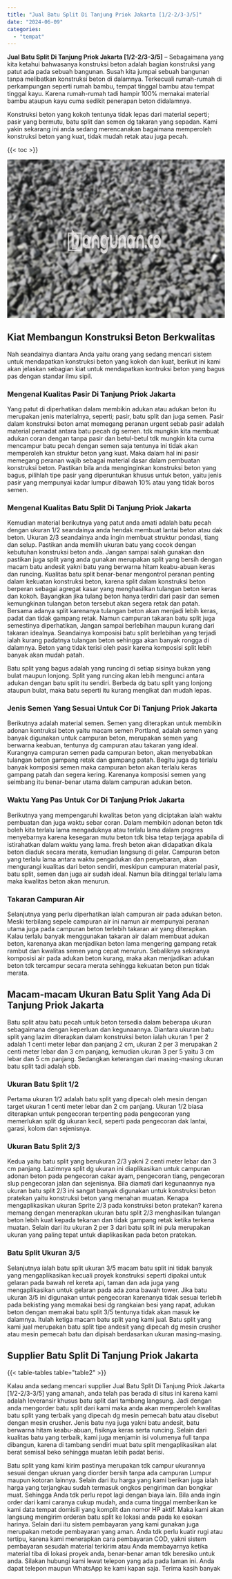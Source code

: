 ```yaml
---
title: "Jual Batu Split Di Tanjung Priok Jakarta [1/2-2/3-3/5]"
date: "2024-06-09"
categories: 
  - "tempat"
---
```


**Jual Batu Split Di Tanjung Priok Jakarta \[1/2-2/3-3/5\]** – Sebagaimana yang kita ketahui bahwasanya konstruksi beton adalah bagian konstruksi yang patut ada pada sebuah bangunan. Susah kita jumpai sebuah bangunan tanpa melibatkan konstruksi beton di dalamnya. Terkecuali rumah-rumah di perkampungan seperti rumah bambu, tempat tinggal bambu atau tempat tinggal kayu. Karena rumah-rumah tadi hampir 100% memakai material bambu ataupun kayu cuma sedikit penerapan beton didalamnya.

Konstruksi beton yang kokoh tentunya tidak lepas dari material seperti; pasir yang bermutu, batu split dan semen dg takaran yang sepadan. Kami yakin sekarang ini anda sedang merencanakan bagaimana memperoleh konstruksi beton yang kuat, tidak mudah retak atau juga pecah.

{{< toc >}}

![Jual Batu Split Di Tanjung Priok Jakarta [1/2-2/3-3/5]](/images/jual-batu-split-43.png)

## Kiat Membangun Konstruksi Beton Berkwalitas

Nah seandainya diantara Anda yaitu orang yang sedang mencari sistem untuk mendapatkan konstruksi beton yang kokoh dan kuat, berikut ini kami akan jelaskan sebagian kiat untuk mendapatkan kontruksi beton yang bagus pas dengan standar ilmu sipil.

### Mengenal Kualitas Pasir Di Tanjung Priok Jakarta

Yang patut di diperhatikan dalam membikin adukan atau adukan beton itu merupakan jenis materialnya, seperti; pasir, batu split dan juga semen. Pasir dalam konstruksi beton amat memegang peranan urgent sebab pasir adalah material pemadat antara batu pecah dg semen. tdk mungkin kita membuat adukan coran dengan tanpa pasir dan betul-betul tdk mungkin kita cuma mencampur batu pecah dengan semen saja tentunya ini tidak akan memperoleh kan struktur beton yang kuat. Maka dalam hal ini pasir memegang peranan wajib sebagai material dasar dalam pembuatan konstruksi beton. Pastikan bila anda menginginkan konstruksi beton yang bagus, pilihlah tipe pasir yang diperuntukan khusus untuk beton, yaitu jenis pasir yang mempunyai kadar lumpur dibawah 10% atau yang tidak boros semen.

### Mengenal Kualitas Batu Split Di Tanjung Priok Jakarta

Kemudian material berikutnya yang patut anda amati adalah batu pecah dengan ukuran 1/2 seandainya anda hendak membuat lantai beton atau dak beton. Ukuran 2/3 seandainya anda ingin membuat struktur pondasi, tiang dan selup. Pastikan anda memilih ukuran batu yang cocok dengan kebutuhan konstruksi beton anda. Jangan sampai salah gunakan dan pastikan juga split yang anda gunakan merupakan split yang bersih dengan macam batu andesit yakni batu yang berwarna hitam keabu-abuan keras dan runcing. Kualitas batu split benar-benar mengontrol peranan penting dalam kekuatan konstruksi beton, karena split dalam konstruksi beton berperan sebagai agregat kasar yang menghasilkan tulangan beton keras dan kokoh. Bayangkan jika tulang beton hanya terdiri dari pasir dan semen kemungkinan tulangan beton tersebut akan segera retak dan patah. Bersama adanya split karenanya tulangan beton akan menjadi lebih keras, padat dan tidak gampang retak. Namun campuran takaran batu split juga semestinya diperhatikan, Jangan sampai berlebihan maupun kurang dari takaran idealnya. Seandainya komposisi batu split berlebihan yang terjadi ialah kurang padatnya tulangan beton sehingga akan banyak rongga di dalamnya. Beton yang tidak terisi oleh pasir karena komposisi split lebih banyak akan mudah patah.

Batu split yang bagus adalah yang runcing di setiap sisinya bukan yang bulat maupun lonjong. Split yang runcing akan lebih mengunci antara adukan dengan batu split itu sendiri. Berbeda dg batu split yang lonjong ataupun bulat, maka batu seperti itu kurang mengikat dan mudah lepas.

### Jenis Semen Yang Sesuai Untuk Cor Di Tanjung Priok Jakarta

Berikutnya adalah material semen. Semen yang diterapkan untuk membikin adonan kontruksi beton yaitu macam semen Portland, adalah semen yang banyak digunakan untuk campuran beton, merupakan semen yang berwarna keabuan, tentunya dg campuran atau takaran yang ideal. Kurangnya campuran semen pada campuran beton, akan menyebabkan tulangan beton gampang retak dan gampang patah. Begitu juga dg terlalu banyak komposisi semen maka campuran beton akan terlalu keras gampang patah dan segera kering. Karenanya komposisi semen yang seimbang itu benar-benar utama dalam campuran adukan beton.

### Waktu Yang Pas Untuk Cor Di Tanjung Priok Jakarta

Berikutnya yang mempengaruhi kwalitas beton yang diciptakan ialah waktu pembuatan dan juga waktu sebar coran. Dalam membikin adonan beton tdk boleh kita terlalu lama mengaduknya atau terlalu lama dalam progres menyebarnya karena kesegaran mutu beton tdk bisa tetap terjaga apabila di istirahatkan dalam waktu yang lama. fresh beton akan didapatkan dikala beton diaduk secara merata, kemudian langsung di gelar. Campuran beton yang terlalu lama antara waktu pengadukan dan penyebaran, akan mengurangi kualitas dari beton sendiri, meskipun campuran material pasir, batu split, semen dan juga air sudah ideal. Namun bila ditinggal terlalu lama maka kwalitas beton akan menurun.

### Takaran Campuran Air

Selanjutnya yang perlu diperhatikan ialah campuran air pada adukan beton. Meski terbilang sepele campuran air ini namun air mempunyai peranan utama juga pada campuran beton terlebih takaran air yang diterapkan. Kalau terlalu banyak menggunakan takaran air dalam membuat adukan beton, karenanya akan menjadikan beton lama mengering gampang retak rambut dan kwalitas semen yang cepat menurun. Sebaliknya sekiranya komposisi air pada adukan beton kurang, maka akan menjadikan adukan beton tdk tercampur secara merata sehingga kekuatan beton pun tidak merata.

## Macam-macam Ukuran Batu Split Yang Ada Di Tanjung Priok Jakarta

Batu split atau batu pecah untuk beton tersedia dalam beberapa ukuran sebagaimana dengan keperluan dan kegunaannya. Diantara ukuran batu split yang lazim diterapkan dalam konstruksi beton ialah ukuran 1 per 2 adalah 1 centi meter lebar dan panjang 2 cm, ukuran 2 per 3 merupakan 2 centi meter lebar dan 3 cm panjang, kemudian ukuran 3 per 5 yaitu 3 cm lebar dan 5 cm panjang. Sedangkan keterangan dari masing-masing ukuran batu split tadi adalah sbb.

### Ukuran Batu Split 1/2

Pertama ukuran 1/2 adalah batu split yang dipecah oleh mesin dengan target ukuran 1 centi meter lebar dan 2 cm panjang. Ukuran 1/2 biasa diterapkan untuk pengecoran terpenting pada pengecoran yang memerlukan split dg ukuran kecil, seperti pada pengecoran dak lantai, garasi, kolom dan sejenisnya.

### Ukuran Batu Split 2/3

Kedua yaitu batu split yang berukuran 2/3 yakni 2 centi meter lebar dan 3 cm panjang. Lazimnya split dg ukuran ini diaplikasikan untuk campuran adonan beton pada pengecoran cakar ayam, pengecoran tiang, pengecoran slup pengecoran jalan dan sejenisnya. Bila diamati dari kegunaannya nya ukuran batu split 2/3 ini sangat banyak digunakan untuk konstruksi beton pratekan yaitu konstruksi beton yang menahan muatan. Kenapa mengaplikasikan ukuran Sprite 2/3 pada konstruksi beton pratekan? karena memang dengan menerapkan ukuran batu split 2/3 menghasilkan tulangan beton lebih kuat kepada tekanan dan tidak gampang retak ketika terkena muatan. Selain dari itu ukuran 2 per 3 dari batu split ini pula merupakan ukuran yang paling tepat untuk diaplikasikan pada beton pratekan.

### Batu Split Ukuran 3/5

Selanjutnya ialah batu split ukuran 3/5 macam batu split ini tidak banyak yang mengaplikasikan kecuali proyek konstruksi seperti dipakai untuk gelaran pada bawah rel kereta api, taman dan ada juga yang mengaplikasikan untuk gelaran pada ada zona bawah tower. Jika batu ukuran 3/5 ini digunakan untuk pengecoran karenanya tidak sesuai terlebih pada bekisting yang memakai besi dg rangkaian besi yang rapat, adukan beton dengan memakai batu split 3/5 tentunya tidak akan masuk ke dalamnya. Itulah ketiga macam batu split yang kami jual. Batu split yang kami jual merupakan batu split tipe andesit yang dipecah dg mesin crusher atau mesin pemecah batu dan dipisah berdasarkan ukuran masing-masing.

## Supplier Batu Split Di Tanjung Priok Jakarta

{{< table-tables table="table2" >}}

Kalau anda sedang mencari supplier Jual Batu Split Di Tanjung Priok Jakarta \[1/2-2/3-3/5\] yang amanah, anda telah pas berada di situs ini karena kami adalah leveransir khusus batu split dari tambang langsung. Jadi dengan anda mengorder batu split dari kami maka anda akan memperoleh kwalitas batu split yang terbaik yang dipecah dg mesin pemecah batu atau disebut dengan mesin crusher. Jenis batu nya juga yakni batu andesit, batu berwarna hitam keabu-abuan, fisiknya keras serta runcing. Selain dari kualitas batu yang terbaik, kami juga menjamin isi volumenya full tanpa dibangun, karena di tambang sendiri muat batu split mengaplikasikan alat berat semisal beko sehingga muatan lebih padat berisi.

Batu split yang kami kirim pastinya merupakan tdk campur ukurannya sesuai dengan ukruan yang diorder bersih tanpa ada campuran Lumpur maupun kotoran lainnya. Selain dari itu harga yang kami berikan juga ialah harga yang terjangkau sudah termasuk ongkos pengiriman dan bongkar muat. Sehingga Anda tdk perlu repot lagi dengan biaya lain. Bila anda ingin order dari kami caranya cukup mudah, anda cuma tinggal memberikan ke kami data tempat domisili yang komplit dan nomor HP aktif. Maka kami akan langsung mengirim orderan batu split ke lokasi anda pada ke esokan harinya. Selain dari itu sistem pembayaran yang kami gunakan juga merupakan metode pembayaran yang aman. Anda tdk perlu kuatir rugi atau tertipu, karena kami menerapkan cara pembayaran COD, yakni sistem pembayaran sesudah material terkirim atau Anda membayarnya ketika material tiba di lokasi proyek anda, benar-benar aman tdk beresiko untuk anda. Silakan hubungi kami lewat telepon yang ada pada laman ini. Anda dapat telepon maupun WhatsApp ke kami kapan saja. Terima kasih banyak
